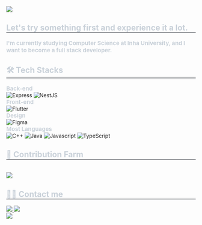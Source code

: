 <div style="text-align: left;" class="vercel">
    <img
        src="https://capsule-render.vercel.app/api?type=cylinder&color=0:008cb4,100:ffffff&height=120&text=logicallaw&animation=twinkling&fontColor=000000&fontSize=40" />
</div>

<div style="text-align: left;" class="introduce">
    <h2 style="border-bottom: 1px solid #21262d; color: #c9d1d9;"> Let's try something first and experience it a lot.
    </h2>
    <div style="font-weight: 700; font-size: 15px; text-align: left; color: #c9d1d9;"> I'm currently studying Computer
        Science at Inha University, and I want to become a full stack developer.
    </div>
</div>

<div style="text-align: left;" class="techstack">
    <h2 style="border-bottom: 1px solid #21262d; color: #c9d1d9;"> 🛠️ Tech Stacks
    </h2>
    <div style="font-weight: 700; font-size: 15px; font-weight: bold; text-align: left; color: #c9d1d9;"> Back-end
    </div>
    <img alt="Express"
        src="https://img.shields.io/badge/Express-000000?style=for-the-badge&logo=Express&logoColor=white">
    <img alt="NestJS"
        src="https://img.shields.io/badge/NestJS-E0234E.svg?&style=for-the-badge&logo=NestJS&logoColor=white" />
    <div style="font-weight: 700; font-size: 15px; font-weight: bold; text-align: left; color: #c9d1d9;"> Front-end
    </div>
    <img alt="Flutter"
        src="https://img.shields.io/badge/Flutter-02569B?style=for-the-badge&logo=Flutter&logoColor=white">
    <div style="font-weight: 700; font-size: 15px; font-weight: bold; text-align: left; color: #c9d1d9;"> Design
    </div>
    <img alt="Figma" src="https://img.shields.io/badge/Figma-F24E1E?style=for-the-badge&logo=Figma&logoColor=white">
    <div style="font-weight: 700; font-size: 15px; font-weight: bold; text-align: left; color: #c9d1d9;"> Most Languages
    </div>
    <img alt="C++" src="https://img.shields.io/badge/C++-00599C?style=for-the-badge&logo=C%2B%2B&logoColor=white">
    <img alt="Java" src="https://img.shields.io/badge/Java-007396?style=for-the-badge&logo=Java&logoColor=white">
    <img alt="Javascript"
        src="https://img.shields.io/badge/Javascript-F7DF1E?style=for-the-badge&logo=Javascript&logoColor=white">
    <img alt="TypeScript"
        src="https://img.shields.io/badge/TypeScript-3178C6?style=for-the-badge&logo=TypeScript&logoColor=white">
</div>

<div style="text-align: left;" class="contribution">
    <h2 style="border-bottom: 1px solid #21262d; color: #c9d1d9;"> 🐓 Contribution Farm </h2>
    <br>
    <div style="display: flex; justify-content: left; align-items: left;">
        <a href="https://github.com/devxb/gitanimals">
            <img src="https://render.gitanimals.org/farms/logicallaw" />
        </a>
    </div>
</div>

<div style="text-align: left;">
    <h2 style="border-bottom: 1px solid #21262d; color: #c9d1d9;"> 🧑‍💻 Contact me
    </h2>
    <div style="text-align: left;">
        <a href=https://logicallaw.tistory.com>
            <img
                src="https://img.shields.io/badge/Tistory-000000?style=for-the-badge&logo=Tistory&logoColor=white&link=https://logicallaw.tistory.com">
        </a>
        <a href=mailto:logicallawbio@gmail.com>
            <img
                src="https://img.shields.io/badge/Gmail-EA4335?style=for-the-badge&logo=Gmail&logoColor=white&link=mailto:logicallawbio@gmail.com">
        </a>
    </div>
    <div style="text-align: left;">
        <a href="https://hits.seeyoufarm.com"> <img
                src="https://hits.seeyoufarm.com/api/count/incr/badge.svg?url=https%3A%2F%2Fgithub.com%2Flogicallaw%2F&count_bg=%23000000&title_bg=%23000000&icon=github.svg&icon_color=%23FFFFFF&title=GitHub&edge_flat=false" />
        </a>
    </div>
</div>
